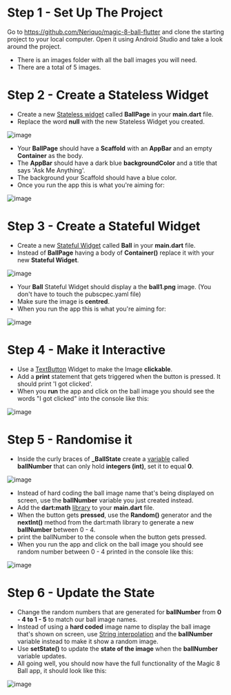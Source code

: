 # Step 1 - Set Up The Project

Go to https://github.com/Neriquo/magic-8-ball-flutter and clone the starting project to your local computer. Open it using Android Studio and take a look around the project.

- There is an images folder with all the ball images you will need.
- There are a total of 5 images.

# Step 2 - Create a Stateless Widget

- Create a new [Stateless widget](https://api.flutter.dev/flutter/widgets/StatelessWidget-class.html) called **BallPage** in your **main.dart** file.
- Replace the word **null** with the new Stateless Widget you created.

![image](https://img-c.udemycdn.com/redactor/raw/2019-03-07_11-32-18-2dff3756a28f37a4d21cb7330ef83cc7.png)

- Your **BallPage** should have a **Scaffold** with an **AppBar** and an empty **Container** as the body.
- The **AppBar** should have a  dark blue **backgroundColor** and a title that says 'Ask Me Anything'.
- The background your Scaffold should have a blue color.
- Once you run the app this is what you're aiming for:

![image](https://img-c.udemycdn.com/redactor/raw/2019-03-07_11-57-00-980c2e85510ef38dabff3735aa5e05f1.png)

# Step 3 - Create a Stateful Widget

- Create a new [Stateful Widget](https://api.flutter.dev/flutter/widgets/StatefulWidget-class.html) called **Ball** in your **main.dart** file.
- Instead of **BallPage** having a body of **Container()** replace it with your new **Stateful Widget**.

![image](https://img-c.udemycdn.com/redactor/raw/2019-03-07_11-38-34-2287e84ec9440daab56062c4f39ef9ba.png)

- Your **Ball** Stateful Widget should display a the **ball1.png** image. (You don't have to touch the pubscpec.yaml file)
- Make sure the image is **centred**.
- When you run the app this is what you're aiming for:

![image](https://img-c.udemycdn.com/redactor/raw/2019-03-07_12-04-59-d6cd1883d95ef728a0470891d8eeb242.png)

# Step 4 - Make it Interactive

- Use a [TextButton](https://api.flutter.dev/flutter/material/TextButton-class.html) Widget to make the Image **clickable**.
- Add a **print** statement that gets triggered when the button is pressed. It should print 'I got clicked'.
- When you **run** the app and click on the ball image you should see the words "I got clicked" into the console like this:

![image](https://img-c.udemycdn.com/redactor/raw/2019-03-07_12-11-29-cbad692a8363e6a1d28c903af4d9589c.gif)

# Step 5 - Randomise it

- Inside the curly braces of **_BallState** create a [variable](https://dart.dev/guides/language/language-tour#variables) called **ballNumber** that can only hold **integers (int)**, set it to equal **0**.

![image](https://img-c.udemycdn.com/redactor/raw/2019-03-07_12-25-45-d4a40a3cf6651a861f41a495fc760a69.png)

- Instead of hard coding the ball image name that's being displayed on screen, use the **ballNumber** variable you just created instead.
- Add the **dart:math** [library](https://api.dart.dev/stable/2.2.0/dart-math/dart-math-library.html) to your **main.dart** file.
- When the button gets **pressed**, use the **Random()** generator and the **nextInt()** method from the dart:math library to generate a new **ballNumber** between 0 - 4.
- print the ballNumber to the console when the button gets pressed.
- When you run the app and click on the ball image you should see random number between 0 - 4 printed in the console like this:

![image](https://img-c.udemycdn.com/redactor/raw/2019-03-07_12-38-24-202c3591d12e9bd0e05bb93e306d4857.gif)

# Step 6 - Update the State

- Change the random numbers that are generated for **ballNumber** from **0 - 4 to 1 - 5** to match our ball image names.
- Instead of using a **hard coded** image name to display the ball image that's shown on screen, use [String interpolation](https://dart.dev/guides/language/language-tour#strings) and the **ballNumber** variable instead to make it show a random image.
- Use **setState()** to update the **state of the image** when the **ballNumber** variable updates.
- All going well, you should now have the full functionality of the Magic 8 Ball app, it should look like this:

![image](https://img-c.udemycdn.com/redactor/raw/2019-03-07_12-47-27-de93112d04bb3d33908854e452bdb992.gif)
